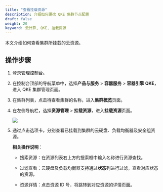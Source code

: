 ```yaml
---
title: "查看挂载资源"
description: 介绍如何更改 QKE 集群节点配置
draft: false
weight: 20
keyword: 云计算, QKE, 挂载资源
---
```


本文介绍如何查看集群所挂载的云资源。

## 操作步骤

1. 登录管理控制台。

2. 在控制台顶部的导航菜单中，选择**产品与服务** > **容器服务** > **容器引擎 QKE**，进入 QKE 集群管理页面。

3. 在集群列表，点击待查看集群的名称，进入**集群概览**页面。

4. 在左侧导航栏，选择**资源管理** > **挂载资源**，进入**挂载资源**页面。

   ![](/container/qke_plus/_images/mounting_resource_disk.png)

5. 通过点击选项卡，分别查看已挂载到集群的云硬盘、负载均衡器及安全组资源。

   **相关操作说明**：

   - 搜索资源：在资源列表右上方的搜索框中输入名称进行资源查找。

   - 过滤查看：云硬盘及负载均衡器支持通过**状态**列进行过滤，查看对应状态的资源。

   - 资源详情：点击资源 ID 号，将跳转到对应资源的详情页面。

   <!-- - 绑定安全组：在安全组列表上方点击**绑定安全组**，选择符合需求的安全组进行绑定。

   - 解绑安全组：在安全组列表点击**操作**列的**删除**，可解绑安全组。-->

     

